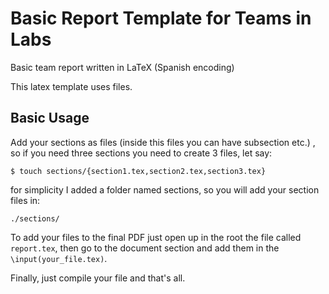 # Basic Report Template for Teams in Labs

Basic team report written in LaTeX (Spanish encoding)

This latex template uses files.

## Basic Usage

Add your sections as files (inside this files you can have subsection etc.) , so if you need three sections you need to create 3 files, 
let say: 

```Shell
$ touch sections/{section1.tex,section2.tex,section3.tex}
```

for simplicity I added a folder named sections, so you will add your section files in:

```Shell
./sections/
```

To add your files to the final PDF just open up in the root the file called `report.tex`, then go to the document section and add them
in the `\input(your_file.tex)`. 

Finally, just compile your file and that's all.
